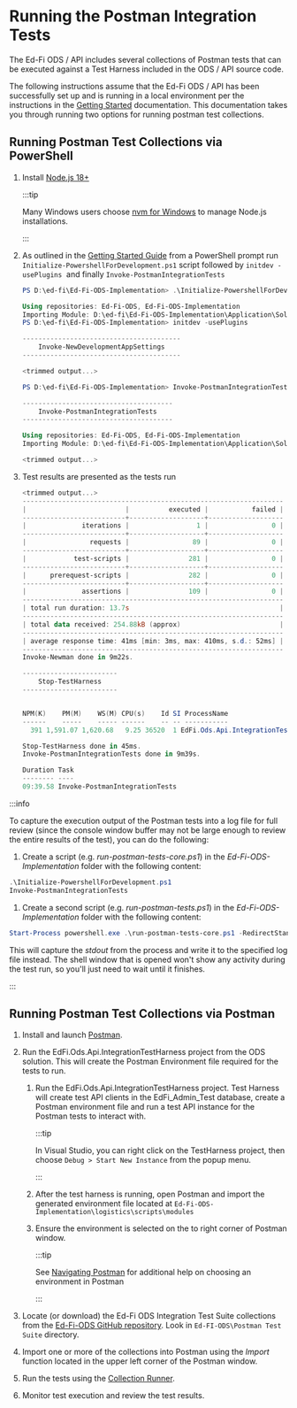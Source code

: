 # Running the Postman Integration Tests

The Ed-Fi ODS / API includes several collections of Postman tests that can be
executed against a Test Harness included in the ODS / API source code.

The following instructions assume that the Ed-Fi ODS / API has been successfully
set up and is running in a local environment per the instructions in
the [Getting Started](../getting-started) documentation. This
documentation takes you through running two options for running postman test
collections.

## Running Postman Test Collections via PowerShell

1. Install [Node.js 18+](https://nodejs.org)

   :::tip

   Many Windows users choose [nvm for
   Windows](https://github.com/coreybutler/nvm-windows/releases) to manage
   Node.js installations.

    :::

2. As outlined in the [Getting Started
    Guide](../getting-started/source-code-installation/readme.md)
    from a PowerShell prompt run `Initialize-PowershellForDevelopment.ps1`
    script followed by `initdev -usePlugins`  and finally
    `Invoke-PostmanIntegrationTests`

    ```powershell
    PS D:\ed-fi\Ed-Fi-ODS-Implementation> .\Initialize-PowershellForDevelopment.ps1

    Using repositories: Ed-Fi-ODS, Ed-Fi-ODS-Implementation
    Importing Module: D:\ed-fi\Ed-Fi-ODS-Implementation\Application\SolutionScripts\InitializeDevelopmentEnvironment.psm1
    PS D:\ed-fi\Ed-Fi-ODS-Implementation> initdev -usePlugins

    ----------------------------------------
        Invoke-NewDevelopmentAppSettings
    ----------------------------------------

    <trimmed output...>

    PS D:\ed-fi\Ed-Fi-ODS-Implementation> Invoke-PostmanIntegrationTests

    --------------------------------------
        Invoke-PostmanIntegrationTests
    --------------------------------------

    Using repositories: Ed-Fi-ODS, Ed-Fi-ODS-Implementation
    Importing Module: D:\ed-fi\Ed-Fi-ODS-Implementation\Application\SolutionScripts\InitializeDevelopmentEnvironment.psm1

    <trimmed output...>
    ```

3. Test results are presented as the tests run

   ```powershell
   <trimmed output...>
   ------------------------------------------------------------------
   |                         |          executed |           failed |
   --------------------------+-------------------+-------------------
   |              iterations |                 1 |                0 |
   --------------------------+-------------------+-------------------
   |                requests |                89 |                0 |
   --------------------------+-------------------+-------------------
   |            test-scripts |               281 |                0 |
   --------------------------+-------------------+-------------------
   |      prerequest-scripts |               282 |                0 |
   --------------------------+-------------------+-------------------
   |              assertions |               109 |                0 |
   ------------------------------------------------------------------
   | total run duration: 13.7s                                      |
   ------------------------------------------------------------------
   | total data received: 254.88kB (approx)                         |
   ------------------------------------------------------------------
   | average response time: 41ms [min: 3ms, max: 410ms, s.d.: 52ms] |
   ------------------------------------------------------------------
   Invoke-Newman done in 9m22s.

   ------------------------
       Stop-TestHarness
   ------------------------


   NPM(K)    PM(M)    WS(M) CPU(s)    Id SI ProcessName
   ------    -----    ----- ------    -- -- -----------
     391 1,591.07 1,620.68   9.25 36520  1 EdFi.Ods.Api.IntegrationTestHarness

   Stop-TestHarness done in 45ms.
   Invoke-PostmanIntegrationTests done in 9m39s.

   Duration Task
   -------- ----
   09:39.58 Invoke-PostmanIntegrationTests
   ```

:::info

To capture the execution output of the Postman tests into a log file for full
review (since the console window buffer may not be large enough to review the
entire results of the test), you can do the following:

1. Create a script (e.g. _run-postman-tests-core.ps1_) in the
   _Ed-Fi-ODS-Implementation_ folder with the following content:

  ```powershell
  .\Initialize-PowershellForDevelopment.ps1
  Invoke-PostmanIntegrationTests
  ```

1. Create a second script (e.g. _run-postman-tests.ps1_) in
   the _Ed-Fi-ODS-Implementation_ folder with the following content:

  ```powershell
  Start-Process powershell.exe .\run-postman-tests-core.ps1 -RedirectStandardOutput .\tests.log
  ```

This will capture the _stdout_ from the process and write it to the specified
log file instead. The shell window that is opened won't show any activity during
the test run, so you'll just need to wait until it finishes.

:::

## Running Postman Test Collections via Postman

1. Install and launch [Postman](https://www.getpostman.com/downloads/).
2. Run the EdFi.Ods.Api.IntegrationTestHarness project from the ODS solution.
    This will create the Postman Environment file required for the tests to
    run.
    1. Run the EdFi.Ods.Api.IntegrationTestHarness project. Test Harness will
        create test API clients in the EdFi\_Admin\_Test database, create a
        Postman environment file and run a test API instance for the Postman
        tests to interact with.

        :::tip

        In Visual Studio, you can right click on the TestHarness project, then
        choose `Debug > Start New Instance` from the popup menu.

        :::

    2. After the test harness is running, open Postman and import the generated
        environment file located at
        `Ed-Fi-ODS-Implementation\logistics\scripts\modules`
    3. Ensure the environment is selected on the to right corner of Postman
        window.

        :::tip

        See [Navigating
        Postman](https://learning.postman.com/docs/getting-started/basics/navigating-postman)
        for additional help on choosing an environment in Postman

        :::

3. Locate (or download) the Ed-Fi ODS Integration Test Suite collections from
    the [Ed-Fi-ODS GitHub
    repository](https://github.com/Ed-Fi-Alliance-OSS/Ed-Fi-ODS). Look in
    `Ed-FI-ODS\Postman Test Suite` directory.
4. Import one or more of the collections into Postman using the _Import_
    function located in the upper left corner of the Postman window.
5. Run the tests using the [Collection
   Runner](https://learning.postman.com/docs/collections/running-collections/intro-to-collection-runs/).
6. Monitor test execution and review the test results.
